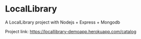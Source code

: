 # LocalLibrary
A LocalLibrary project with Nodejs + Express + Mongodb

Project link: https://locallibrary-demoapp.herokuapp.com/catalog
